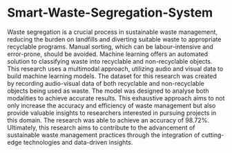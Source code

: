 # Smart-Waste-Segregation-System

Waste segregation is a crucial process in sustainable waste management, reducing the burden on landfills and diverting suitable waste to appropriate recyclable programs. Manual sorting, which can be labour-intensive and error-prone, should be avoided. Machine learning offers an automated solution to classifying waste into recyclable and non-recyclable objects. This research uses a multimodal approach, utilizing audio and visual data to build machine learning models. The dataset for this research was created by recording audio-visual data of both recyclable and non-recyclable objects being used as waste. The model was designed to analyse both modalities to achieve accurate results. This exhaustive approach aims to not only increase the accuracy and efficiency of waste management but also provide valuable insights to researchers interested in pursuing projects in this domain. The research was able to achieve an accuracy of 98.72%. Ultimately, this research aims to contribute to the advancement of sustainable waste management practices through the integration of cutting-edge technologies and data-driven insights.

